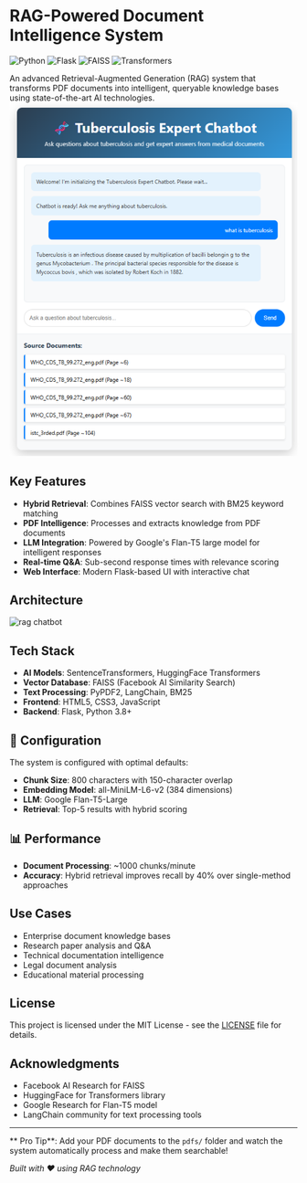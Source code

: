 # RAG-Powered Document Intelligence System

![Python](https://img.shields.io/badge/Python-3.8%2B-blue)
![Flask](https://img.shields.io/badge/Flask-2.3%2B-lightgrey)
![FAISS](https://img.shields.io/badge/FAISS-Vector%20Search-orange)
![Transformers](https://img.shields.io/badge/🤗%20Transformers-LLM%20Integration-yellow)

An advanced Retrieval-Augmented Generation (RAG) system that transforms PDF documents into intelligent, queryable knowledge bases using state-of-the-art AI technologies.
![alt text](image.png)

## Key Features

- **Hybrid Retrieval**: Combines FAISS vector search with BM25 keyword matching
- **PDF Intelligence**: Processes and extracts knowledge from PDF documents
- **LLM Integration**: Powered by Google's Flan-T5 large model for intelligent responses
- **Real-time Q&A**: Sub-second response times with relevance scoring
- **Web Interface**: Modern Flask-based UI with interactive chat

## Architecture

![rag chatbot](https://github.com/user-attachments/assets/e7cbbc0a-75e7-420e-bcc5-0043500f6a2d)


## Tech Stack


- **AI Models**: SentenceTransformers, HuggingFace Transformers
- **Vector Database**: FAISS (Facebook AI Similarity Search)
- **Text Processing**: PyPDF2, LangChain, BM25
- **Frontend**: HTML5, CSS3, JavaScript
- **Backend**: Flask, Python 3.8+

## 🔧 Configuration

The system is configured with optimal defaults:

- **Chunk Size**: 800 characters with 150-character overlap
- **Embedding Model**: all-MiniLM-L6-v2 (384 dimensions)
- **LLM**: Google Flan-T5-Large
- **Retrieval**: Top-5 results with hybrid scoring

## 📊 Performance

- **Document Processing**: ~1000 chunks/minute
- **Accuracy**: Hybrid retrieval improves recall by 40% over single-method approaches

##  Use Cases

- Enterprise document knowledge bases
- Research paper analysis and Q&A
- Technical documentation intelligence
- Legal document analysis
- Educational material processing


## License

This project is licensed under the MIT License - see the [LICENSE](LICENSE) file for details.

## Acknowledgments

- Facebook AI Research for FAISS
- HuggingFace for Transformers library
- Google Research for Flan-T5 model
- LangChain community for text processing tools

---

** Pro Tip**: Add your PDF documents to the `pdfs/` folder and watch the system automatically process and make them searchable!

*Built with ❤️ using RAG technology*

